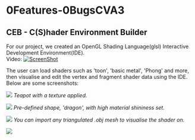 # 0Features-0BugsCVA3
## **CEB - C(S)hader Environment Builder**

For our project, we created an OpenGL Shading Language(glsl) Interactive Development Environment(IDE).   
Video: [![ScreenShot](http://i.imgur.com/qKyLgGT.png)](https://www.youtube.com/watch?v=KonI2pbXBng&feature=youtu.be)

The user can load shaders such as 'toon', 'basic metal', 'Phong' and more, then visualise and edit the vertex and fragment shader data using the IDE. Below are some screenshots:

![](http://i.imgur.com/39SAeTX.jpg)
_Teapot with a texture applied._

![](http://i.imgur.com/XTPNWUe.jpg)
_Pre-defined shape, 'dragon', with high material shininess set._

![](http://imgur.com/lAWgj7p.jpg)
_You can import any triangulated .obj mesh to visualise the shader on._


![](http://i.imgur.com/PFQOU8r.png)

